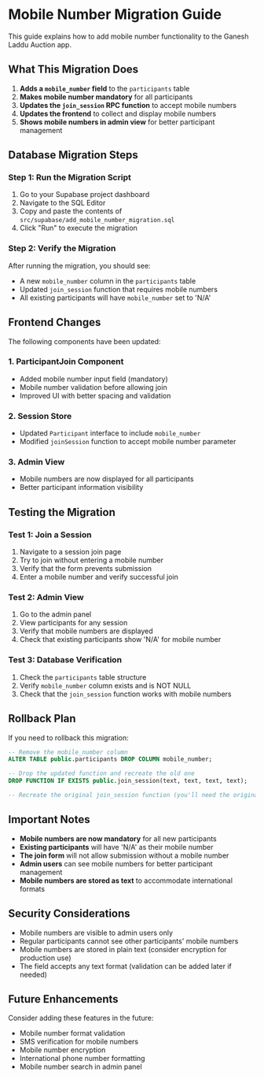# Mobile Number Migration Guide

This guide explains how to add mobile number functionality to the Ganesh Laddu Auction app.

## What This Migration Does

1. **Adds a `mobile_number` field** to the `participants` table
2. **Makes mobile number mandatory** for all participants
3. **Updates the `join_session` RPC function** to accept mobile numbers
4. **Updates the frontend** to collect and display mobile numbers
5. **Shows mobile numbers in admin view** for better participant management

## Database Migration Steps

### Step 1: Run the Migration Script

1. Go to your Supabase project dashboard
2. Navigate to the SQL Editor
3. Copy and paste the contents of `src/supabase/add_mobile_number_migration.sql`
4. Click "Run" to execute the migration

### Step 2: Verify the Migration

After running the migration, you should see:
- A new `mobile_number` column in the `participants` table
- Updated `join_session` function that requires mobile numbers
- All existing participants will have `mobile_number` set to 'N/A'

## Frontend Changes

The following components have been updated:

### 1. ParticipantJoin Component
- Added mobile number input field (mandatory)
- Mobile number validation before allowing join
- Improved UI with better spacing and validation

### 2. Session Store
- Updated `Participant` interface to include `mobile_number`
- Modified `joinSession` function to accept mobile number parameter

### 3. Admin View
- Mobile numbers are now displayed for all participants
- Better participant information visibility

## Testing the Migration

### Test 1: Join a Session
1. Navigate to a session join page
2. Try to join without entering a mobile number
3. Verify that the form prevents submission
4. Enter a mobile number and verify successful join

### Test 2: Admin View
1. Go to the admin panel
2. View participants for any session
3. Verify that mobile numbers are displayed
4. Check that existing participants show 'N/A' for mobile number

### Test 3: Database Verification
1. Check the `participants` table structure
2. Verify `mobile_number` column exists and is NOT NULL
3. Check that the `join_session` function works with mobile numbers

## Rollback Plan

If you need to rollback this migration:

```sql
-- Remove the mobile_number column
ALTER TABLE public.participants DROP COLUMN mobile_number;

-- Drop the updated function and recreate the old one
DROP FUNCTION IF EXISTS public.join_session(text, text, text, text);

-- Recreate the original join_session function (you'll need the original code)
```

## Important Notes

- **Mobile numbers are now mandatory** for all new participants
- **Existing participants** will have 'N/A' as their mobile number
- **The join form** will not allow submission without a mobile number
- **Admin users** can see mobile numbers for better participant management
- **Mobile numbers are stored as text** to accommodate international formats

## Security Considerations

- Mobile numbers are visible to admin users only
- Regular participants cannot see other participants' mobile numbers
- Mobile numbers are stored in plain text (consider encryption for production use)
- The field accepts any text format (validation can be added later if needed)

## Future Enhancements

Consider adding these features in the future:
- Mobile number format validation
- SMS verification for mobile numbers
- Mobile number encryption
- International phone number formatting
- Mobile number search in admin panel
